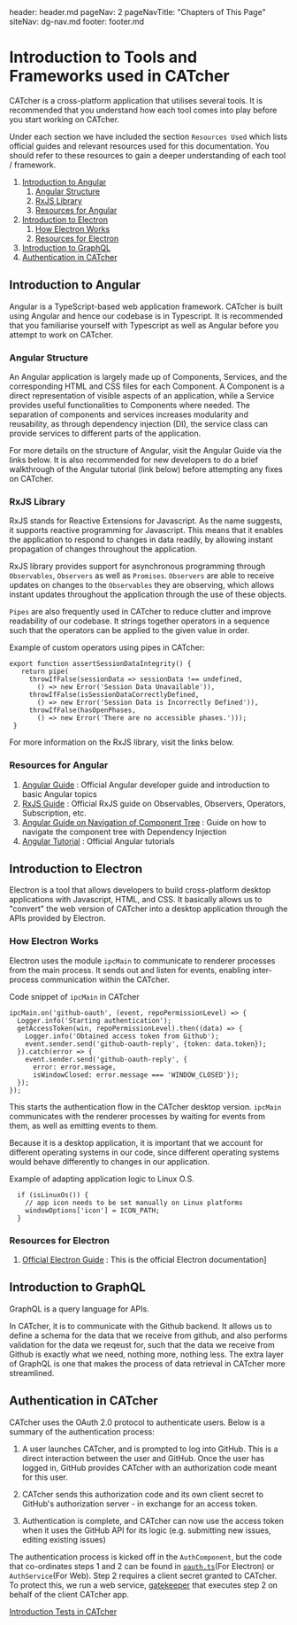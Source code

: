<frontmatter>
  header: header.md
  pageNav: 2
  pageNavTitle: "Chapters of This Page"
  siteNav: dg-nav.md
  footer: footer.md
</frontmatter>

# Introduction to Tools and Frameworks used in CATcher

CATcher is a cross-platform application that utilises several tools. It is recommended that you understand how each tool comes into play before you start working on CATcher.

Under each section we have included the section `Resources Used` which lists official guides and relevant resources used for this documentation. You should refer to these resources to gain a deeper understanding of each tool / framework.

1. [Introduction to Angular](#introduction-to-angular)
    1. [Angular Structure](#angular-structure)
    2. [RxJS Library](#rxjs-library)
    3. [Resources for Angular](#resources-for-angular)
2. [Introduction to Electron](#introduction-to-electron)
    1. [How Electron Works](#how-electron-works)
    2. [Resources for Electron](#resources-for-electron)
3. [Introduction to GraphQL](#introduction-to-graphql)
4. [Authentication in CATcher](#authentication-in-catcher)


## Introduction to Angular

Angular is a TypeScript-based web application framework. CATcher is built using Angular and hence our codebase is in Typescript. It is recommended that you familiarise yourself with Typescript as well as Angular before you attempt to work on CATcher.

### Angular Structure

An Angular application is largely made up of Components, Services, and the corresponding HTML and CSS files for each Component. A Component is a direct representation of visible aspects of an application, while a Service provides useful functionalities to Components where needed. The separation of components and services increases modularity and reusability, as through dependency injection (DI), the service class can provide services to different parts of the application.

For more details on the structure of Angular, visit the Angular Guide via the links below. It is also recommended for new developers to do a brief walkthrough of the Angular tutorial (link below) before attempting any fixes on CATcher.

### RxJS Library

RxJS stands for Reactive Extensions for Javascript. As the name suggests, it supports reactive programming for Javascript. This means that it enables the application to respond to changes in data readily, by allowing instant propagation of changes throughout the application.

RxJS library provides support for asynchronous programming through `Observables`, `Observers` as well as `Promises`. `Observers` are able to receive updates on changes to the `Observables` they are observing, which allows instant updates throughout the application through the use of these objects.

`Pipes` are also frequently used in CATcher to reduce clutter and improve readability of our codebase. It strings together operators in a sequence such that the operators can be applied to the given value in order.

Example of custom operators using pipes in CATcher:
```
export function assertSessionDataIntegrity() {
   return pipe(
     throwIfFalse(sessionData => sessionData !== undefined,
       () => new Error('Session Data Unavailable')),
     throwIfFalse(isSessionDataCorrectlyDefined,
       () => new Error('Session Data is Incorrectly Defined')),
     throwIfFalse(hasOpenPhases,
       () => new Error('There are no accessible phases.')));
 }
```

For more information on the RxJS library, visit the links below.

### Resources for Angular

1. [Angular Guide](https://angular.io/guide/architecture) : Official Angular developer guide and introduction to basic Angular topics
2. [RxJS Guide](https://rxjs-dev.firebaseapp.com/guide/observable) : Official RxJS guide on Observables, Observers, Operators, Subscription, etc.
3. [Angular Guide on Navigation of Component Tree](https://angular.io/guide/dependency-injection-navtree) : Guide on how to navigate the component tree with Dependency Injection
4. [Angular Tutorial](https://angular.io/tutorial) : Official Angular tutorials

## Introduction to Electron

Electron is a tool that allows developers to build cross-platform desktop applications with Javascript, HTML, and CSS. It basically allows us to "convert" the web version of CATcher into a desktop application through the APIs provided by Electron.

### How Electron Works
Electron uses the module `ipcMain` to communicate to renderer processes from the main process. It sends out and listen for events, enabling inter-process communication within the CATcher.

Code snippet of `ipcMain` in CATcher
```
ipcMain.on('github-oauth', (event, repoPermissionLevel) => {
  Logger.info('Starting authentication');
  getAccessToken(win, repoPermissionLevel).then((data) => {
    Logger.info('Obtained access token from Github');
    event.sender.send('github-oauth-reply', {token: data.token});
  }).catch(error => {
    event.sender.send('github-oauth-reply', {
      error: error.message,
      isWindowClosed: error.message === 'WINDOW_CLOSED'});
  });
});
```
This starts the authentication flow in the CATcher desktop version. `ipcMain` communicates with the renderer processes by waiting for events from them, as well as emitting events to them.

Because it is a desktop application, it is important that we account for different operating systems in our code, since different operating systems would behave differently to changes in our application.

Example of adapting application logic to Linux O.S.
```
  if (isLinuxOs()) {
    // app icon needs to be set manually on Linux platforms
    windowOptions['icon'] = ICON_PATH;
  }
```

### Resources for Electron

1. [Official Electron Guide](https://www.electronjs.org/docs/tutorial) : This is the official Electron documentation]


## Introduction to GraphQL

GraphQL is a query language for APIs.

In CATcher, it is to communicate with the Github backend. It allows us to define a schema for the data that we receive from github, and also performs validation for the data we reqeust for, such that the data we receive from Github is exactly what we need, nothing more, nothing less. The extra layer of GraphQL is one that makes the process of data retrieval in CATcher more streamlined.

## Authentication in CATcher

CATcher uses the OAuth 2.0 protocol to authenticate users. Below is a summary of the authentication process:

1. A user launches CATcher, and is prompted to log into GitHub. This is a direct interaction between the user and GitHub. Once the user has logged in, GitHub provides CATcher with an authorization code meant for this user.

2. CATcher sends this authorization code and its own client secret to GitHub's authorization server - in exchange for an access token.

3. Authentication is complete, and CATcher can now use the access token when it uses the GitHub API for its logic (e.g. submitting new issues, editing existing issues)

The authentication process is kicked off in the `AuthComponent`, but the code that co-ordinates steps 1 and 2 can be found in [`oauth.ts`](../oauth.ts)(For Electron) or `AuthService`(For Web). Step 2 requires a client secret granted to CATcher. To protect this, we run a web service, [gatekeeper](https://github.com/CATcher-org/gatekeeper) that executes step 2 on behalf of the client CATcher app.


<div class="clearfix">
  <p>
    <span class="float-left">
      <a class="btn btn-light" href="{{ baseUrl }}/dg/index.html">
        <span aria-hidden="true" class="far fa-arrow-alt-circle-left"></span>
        <span> Introduction </span>
      </a>
    </span>
    <span class="float-right">
      <a class="btn btn-light" href="{{ baseUrl }}/dg/tests.html">
        <span>Tests in CATcher</span>
        <span aria-hidden="true" class="far fa-arrow-alt-circle-right"></span>
      </a>
    </span>
  </p>
</div>
<br/>
